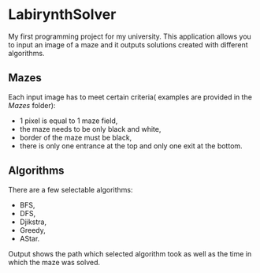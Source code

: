 # LabirynthSolver
My first programming project for my university. This application allows you to input an image of a maze and it outputs solutions created with different algorithms.
## Mazes
Each input image has to meet certain criteria( examples are provided in the <i>Mazes</i> folder):
- 1 pixel is equal to 1 maze field,
- the maze needs to be only black and white,
- border of the maze must be black,
- there is only one entrance at the top and only one exit at the bottom.
## Algorithms
There are a few selectable algorithms:
- BFS,
- DFS,
- Djikstra,
- Greedy,
- AStar.

Output shows the path which selected algorithm took as well as the time in which the maze was solved.
